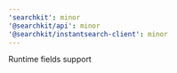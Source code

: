 ```yaml
---
'searchkit': minor
'@searchkit/api': minor
'@searchkit/instantsearch-client': minor
---
```


Runtime fields support

